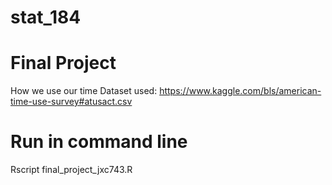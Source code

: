 # stat_184
# Final Project
How we use our time
Dataset used: https://www.kaggle.com/bls/american-time-use-survey#atusact.csv


# Run in command line
Rscript final_project_jxc743.R
